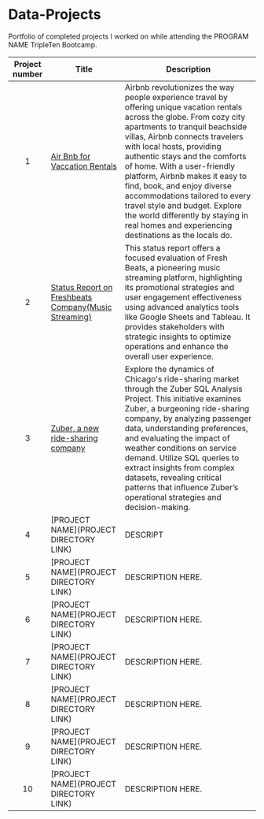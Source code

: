 # Data-Projects
Portfolio of completed projects I worked on while attending the PROGRAM NAME TripleTen Bootcamp.

| Project number | Title | Description |
| :-----------: | ----------- |----------- |
| 1 | [Air Bnb for Vaccation Rentals](https://github.com/Abhishek-R-Agrawal/Data-Projects/tree/main/Air%20Bnb%20for%20Vaccation%20Rentals) | Airbnb revolutionizes the way people experience travel by offering unique vacation rentals across the globe. From cozy city apartments to tranquil beachside villas, Airbnb connects travelers with local hosts, providing authentic stays and the comforts of home. With a user-friendly platform, Airbnb makes it easy to find, book, and enjoy diverse accommodations tailored to every travel style and budget. Explore the world differently by staying in real homes and experiencing destinations as the locals do.|
| 2 | [Status Report on Freshbeats Company(Music Streaming)](https://github.com/Abhishek-R-Agrawal/Data-Projects/tree/main/Status%20Report%20on%20Freshbeats%20Company(Music%20Streaming)) |This status report offers a focused evaluation of Fresh Beats, a pioneering music streaming platform, highlighting its promotional strategies and user engagement effectiveness using advanced analytics tools like Google Sheets and Tableau. It provides stakeholders with strategic insights to optimize operations and enhance the overall user experience.|
| 3 | [Zuber, a new ride-sharing company](https://github.com/Abhishek-R-Agrawal/Data-Projects/tree/main/Zuber%2C%20a%20new%20ride-sharing%20company) | Explore the dynamics of Chicago's ride-sharing market through the Zuber SQL Analysis Project. This initiative examines Zuber, a burgeoning ride-sharing company, by analyzing passenger data, understanding preferences, and evaluating the impact of weather conditions on service demand. Utilize SQL queries to extract insights from complex datasets, revealing critical patterns that influence Zuber’s operational strategies and decision-making. |
| 4 | [PROJECT NAME](PROJECT DIRECTORY LINK) | DESCRIPT |
| 5 | [PROJECT NAME](PROJECT DIRECTORY LINK) | DESCRIPTION HERE. |
| 6 | [PROJECT NAME](PROJECT DIRECTORY LINK) | DESCRIPTION HERE. |
| 7 | [PROJECT NAME](PROJECT DIRECTORY LINK) | DESCRIPTION HERE. |
| 8 | [PROJECT NAME](PROJECT DIRECTORY LINK) | DESCRIPTION HERE. |
| 9 | [PROJECT NAME](PROJECT DIRECTORY LINK) | DESCRIPTION HERE. |
| 10| [PROJECT NAME](PROJECT DIRECTORY LINK) | DESCRIPTION HERE. |
